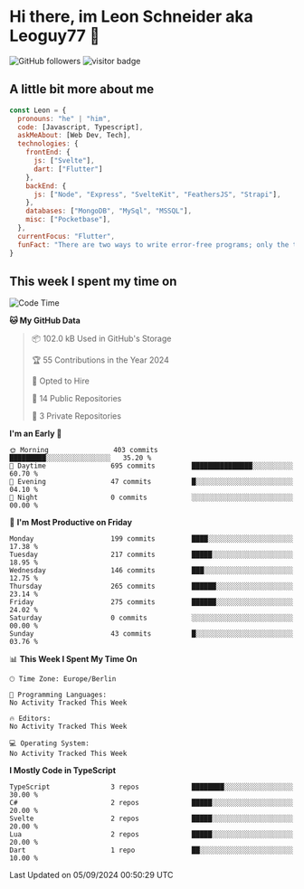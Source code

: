 # Hi there, im Leon Schneider aka Leoguy77 👋

![GitHub followers](https://img.shields.io/github/followers/leoguy77.svg?style=social&label=Followers) ![visitor badge](https://vbr.nathanchung.dev/badge?page_id=Leoguy77)

## A little bit more about me

```javascript
const Leon = {
  pronouns: "he" | "him",
  code: [Javascript, Typescript],
  askMeAbout: [Web Dev, Tech],
  technologies: {
    frontEnd: {
      js: ["Svelte"],
      dart: ["Flutter"]
    },
    backEnd: {
      js: ["Node", "Express", "SvelteKit", "FeathersJS", "Strapi"],
    },
    databases: ["MongoDB", "MySql", "MSSQL"],
    misc: ["Pocketbase"],
  },
  currentFocus: "Flutter",
  funFact: "There are two ways to write error-free programs; only the third one works"
}
```

## This week I spent my time on

<!--START_SECTION:waka-->
![Code Time](http://img.shields.io/badge/Code%20Time-167%20hrs%2018%20mins-blue)

**🐱 My GitHub Data** 

> 📦 102.0 kB Used in GitHub's Storage 
 > 
> 🏆 55 Contributions in the Year 2024
 > 
> 💼 Opted to Hire
 > 
> 📜 14 Public Repositories 
 > 
> 🔑 3 Private Repositories 
 > 
**I'm an Early 🐤** 

```text
🌞 Morning                403 commits         █████████░░░░░░░░░░░░░░░░   35.20 % 
🌆 Daytime                695 commits         ███████████████░░░░░░░░░░   60.70 % 
🌃 Evening                47 commits          █░░░░░░░░░░░░░░░░░░░░░░░░   04.10 % 
🌙 Night                  0 commits           ░░░░░░░░░░░░░░░░░░░░░░░░░   00.00 % 
```
📅 **I'm Most Productive on Friday** 

```text
Monday                   199 commits         ████░░░░░░░░░░░░░░░░░░░░░   17.38 % 
Tuesday                  217 commits         █████░░░░░░░░░░░░░░░░░░░░   18.95 % 
Wednesday                146 commits         ███░░░░░░░░░░░░░░░░░░░░░░   12.75 % 
Thursday                 265 commits         ██████░░░░░░░░░░░░░░░░░░░   23.14 % 
Friday                   275 commits         ██████░░░░░░░░░░░░░░░░░░░   24.02 % 
Saturday                 0 commits           ░░░░░░░░░░░░░░░░░░░░░░░░░   00.00 % 
Sunday                   43 commits          █░░░░░░░░░░░░░░░░░░░░░░░░   03.76 % 
```


📊 **This Week I Spent My Time On** 

```text
🕑︎ Time Zone: Europe/Berlin

💬 Programming Languages: 
No Activity Tracked This Week

🔥 Editors: 
No Activity Tracked This Week

💻 Operating System: 
No Activity Tracked This Week
```

**I Mostly Code in TypeScript** 

```text
TypeScript               3 repos             ████████░░░░░░░░░░░░░░░░░   30.00 % 
C#                       2 repos             █████░░░░░░░░░░░░░░░░░░░░   20.00 % 
Svelte                   2 repos             █████░░░░░░░░░░░░░░░░░░░░   20.00 % 
Lua                      2 repos             █████░░░░░░░░░░░░░░░░░░░░   20.00 % 
Dart                     1 repo              ██░░░░░░░░░░░░░░░░░░░░░░░   10.00 % 
```




 Last Updated on 05/09/2024 00:50:29 UTC
<!--END_SECTION:waka-->
